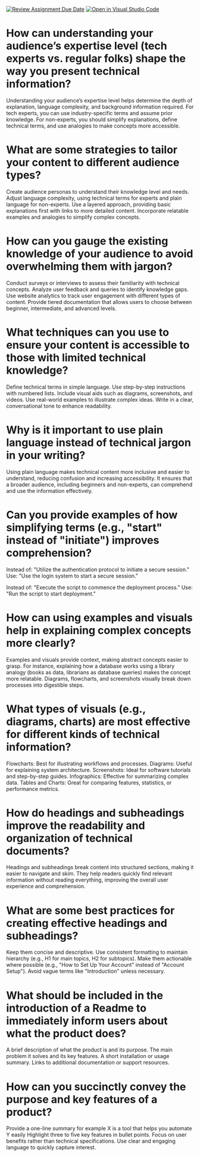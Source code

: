 [![Review Assignment Due Date](https://classroom.github.com/assets/deadline-readme-button-22041afd0340ce965d47ae6ef1cefeee28c7c493a6346c4f15d667ab976d596c.svg)](https://classroom.github.com/a/zsAR-pyY)
[![Open in Visual Studio Code](https://classroom.github.com/assets/open-in-vscode-2e0aaae1b6195c2367325f4f02e2d04e9abb55f0b24a779b69b11b9e10269abc.svg)](https://classroom.github.com/online_ide?assignment_repo_id=18690241&assignment_repo_type=AssignmentRepo)
# How can understanding your audience’s expertise level (tech experts vs. regular folks) shape the way you present technical information?
Understanding your audience’s expertise level helps determine the depth of explanation, language complexity, and background information required. For tech experts, you can use industry-specific terms and assume prior knowledge. For non-experts, you should simplify explanations, define technical terms, and use analogies to make concepts more accessible.

# What are some strategies to tailor your content to different audience types?
Create audience personas to understand their knowledge level and needs.
Adjust language complexity, using technical terms for experts and plain language for non-experts.
Use a layered approach, providing basic explanations first with links to more detailed content.
Incorporate relatable examples and analogies to simplify complex concepts.

# How can you gauge the existing knowledge of your audience to avoid overwhelming them with jargon?
Conduct surveys or interviews to assess their familiarity with technical concepts.
Analyze user feedback and queries to identify knowledge gaps.
Use website analytics to track user engagement with different types of content.
Provide tiered documentation that allows users to choose between beginner, intermediate, and advanced levels.

# What techniques can you use to ensure your content is accessible to those with limited technical knowledge?
Define technical terms in simple language.
Use step-by-step instructions with numbered lists.
Include visual aids such as diagrams, screenshots, and videos.
Use real-world examples to illustrate complex ideas.
Write in a clear, conversational tone to enhance readability.

# Why is it important to use plain language instead of technical jargon in your writing?
Using plain language makes technical content more inclusive and easier to understand, reducing confusion and increasing accessibility. It ensures that a broader audience, including beginners and non-experts, can comprehend and use the information effectively.

# Can you provide examples of how simplifying terms (e.g., "start" instead of "initiate") improves comprehension?
Instead of: "Utilize the authentication protocol to initiate a secure session."
Use: "Use the login system to start a secure session."

Instead of: "Execute the script to commence the deployment process."
Use: "Run the script to start deployment."

# How can using examples and visuals help in explaining complex concepts more clearly?
Examples and visuals provide context, making abstract concepts easier to grasp. For instance, explaining how a database works using a library analogy (books as data, librarians as database queries) makes the concept more relatable. Diagrams, flowcharts, and screenshots visually break down processes into digestible steps.

# What types of visuals (e.g., diagrams, charts) are most effective for different kinds of technical information?
Flowcharts: Best for illustrating workflows and processes.
Diagrams: Useful for explaining system architecture.
Screenshots: Ideal for software tutorials and step-by-step guides.
Infographics: Effective for summarizing complex data.
Tables and Charts: Great for comparing features, statistics, or performance metrics.

# How do headings and subheadings improve the readability and organization of technical documents?
Headings and subheadings break content into structured sections, making it easier to navigate and skim. They help readers quickly find relevant information without reading everything, improving the overall user experience and comprehension.

# What are some best practices for creating effective headings and subheadings?
Keep them concise and descriptive.
Use consistent formatting to maintain hierarchy (e.g., H1 for main topics, H2 for subtopics).
Make them actionable where possible (e.g., "How to Set Up Your Account" instead of "Account Setup").
Avoid vague terms like "Introduction" unless necessary.

# What should be included in the introduction of a Readme to immediately inform users about what the product does?
A brief description of what the product is and its purpose.
The main problem it solves and its key features.
A short installation or usage summary.
Links to additional documentation or support resources.

# How can you succinctly convey the purpose and key features of a product?
Provide a one-line summary for example X is a tool that helps you automate Y easily
Highlight three to five key features in bullet points.
Focus on user benefits rather than technical specifications.
Use clear and engaging language to quickly capture interest.
